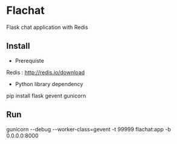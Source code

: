 Flachat
=======

Flask chat application with Redis



Install
-------

* Prerequiste

Redis : http://redis.io/download

* Python library dependency

pip install flask gevent gunicorn

Run
---
gunicorn --debug --worker-class=gevent -t 99999 flachat:app -b 0.0.0.0:8000
